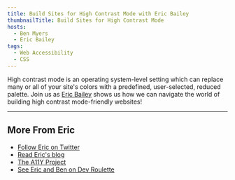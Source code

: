 ```yaml
---
title: Build Sites for High Contrast Mode with Eric Bailey
thumbnailTitle: Build Sites for High Contrast Mode
hosts:
  - Ben Myers
  - Eric Bailey
tags:
  - Web Accessibility
  - CSS
---
```


High contrast mode is an operating system-level setting which can replace many or all of your site's colors with a predefined, user-selected, reduced palette. Join us as [Eric Bailey](https://twitter.com/ericwbailey) shows us how we can navigate the world of building high contrast mode-friendly websites!

---

## More From Eric

- [Follow Eric on Twitter](https://twitter.com/ericwbailey)
- [Read Eric's blog](https://ericwbailey.design)
- [The A11Y Project](https://a11yproject.com)
- [See Eric and Ben on Dev Roulette](https://www.youtube.com/watch?v=zn_hr_ghINU)